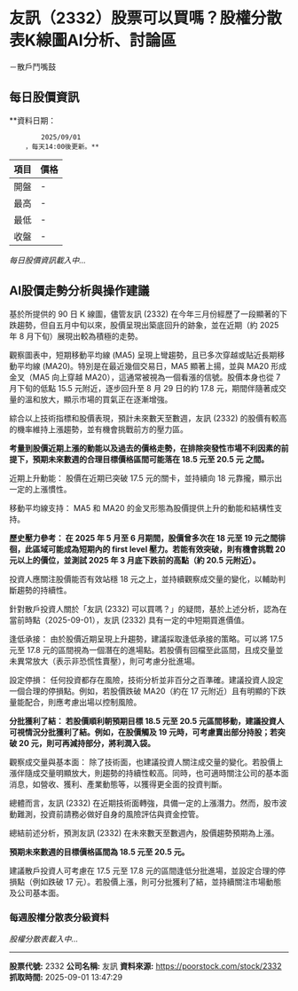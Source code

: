 # 友訊（2332）股票可以買嗎？股權分散表K線圖AI分析、討論區
－散戶鬥嘴鼓

## 每日股價資訊

**資料日期：
        
            2025/09/01
        ，每天14:00後更新。**

| 項目 | 價格 |
|------|------|
| 開盤 | - |
| 最高 | - |
| 最低 | - |
| 收盤 | - |

*每日股價資訊載入中...*

## AI股價走勢分析與操作建議

基於所提供的 90 日 K 線圖，儘管友訊 (2332) 在今年三月份經歷了一段顯著的下跌趨勢，但自五月中旬以來，股價呈現出築底回升的跡象，並在近期（約 2025 年 8 月下旬）展現出較為積極的走勢。

觀察圖表中，短期移動平均線 (MA5) 呈現上彎趨勢，且已多次穿越或貼近長期移動平均線 (MA20)。特別是在最近幾個交易日，MA5 顯著上揚，並與 MA20 形成金叉（MA5 向上穿越 MA20），這通常被視為一個看漲的信號。股價本身也從 7 月下旬的低點 15.5 元附近，逐步回升至 8 月 29 日的約 17.8 元，期間伴隨著成交量的溫和放大，顯示市場的買氣正在逐漸增強。

綜合以上技術指標和股價表現，預計未來數天至數週，友訊 (2332) 的股價有較高的機率維持上漲趨勢，並有機會挑戰前方的壓力區。

**考量到股價近期上漲的動能以及過去的價格走勢，在排除突發性市場不利因素的前提下，預期未來數週的合理目標價格區間可能落在 **18.5 元至 20.5 元** 之間。**

近期上升動能： 股價在近期已突破 17.5 元的關卡，並持續向 18 元靠攏，顯示出一定的上漲慣性。

移動平均線支持： MA5 和 MA20 的金叉形態為股價提供上升的動能和結構性支持。

**歷史壓力參考： 在 2025 年 5 月至 6 月期間，股價曾多次在 18 元至 19 元之間徘徊，此區域可能成為短期內的 first level 壓力。若能有效突破，則有機會挑戰 20 元以上的價位，並測試 2025 年 3 月底下跌前的高點（約 20.5 元附近）。**

投資人應關注股價能否有效站穩 18 元之上，並持續觀察成交量的變化，以輔助判斷趨勢的持續性。

針對散戶投資人關於「友訊 (2332) 可以買嗎？」的疑問，基於上述分析，認為在當前時點（2025-09-01），友訊 (2332) 具有一定的中短期買進價值。

逢低承接： 由於股價近期呈現上升趨勢，建議採取逢低承接的策略。可以將 17.5 元至 17.8 元的區間視為一個潛在的進場點。若股價有回檔至此區間，且成交量並未異常放大（表示非恐慌性賣壓），則可考慮分批進場。

設定停損： 任何投資都存在風險，技術分析並非百分之百準確。建議投資人設定一個合理的停損點。例如，若股價跌破 MA20（約在 17 元附近）且有明顯的下跌量能配合，則應考慮出場以控制風險。

**分批獲利了結： 若股價順利朝預期目標 18.5 元至 20.5 元區間移動，建議投資人可視情況分批獲利了結。例如，在股價觸及 19 元時，可考慮賣出部分持股；若突破 20 元，則可再減持部分，將利潤入袋。**

觀察成交量與基本面： 除了技術面，也建議投資人關注成交量的變化。若股價上漲伴隨成交量明顯放大，則趨勢的持續性較高。同時，也可適時關注公司的基本面消息，如營收、獲利、產業動態等，以獲得更全面的投資判斷。

總體而言，友訊 (2332) 在近期技術面轉強，具備一定的上漲潛力。然而，股市波動難測，投資前請務必做好自身的風險評估與資金控管。

總結前述分析，預測友訊 (2332) 在未來數天至數週內，股價趨勢預期為上漲。

**預期未來數週的目標價格區間為 **18.5 元至 20.5 元**。**

建議散戶投資人可考慮在 17.5 元至 17.8 元的區間逢低分批進場，並設定合理的停損點（例如跌破 17 元）。若股價上漲，則可分批獲利了結，並持續關注市場動態及公司基本面。

### 每週股權分散表分級資料

*股權分散表載入中...*

---

**股票代號:** 2332
**公司名稱:** 友訊
**資料來源:** https://poorstock.com/stock/2332
**抓取時間:** 2025-09-01 13:47:29